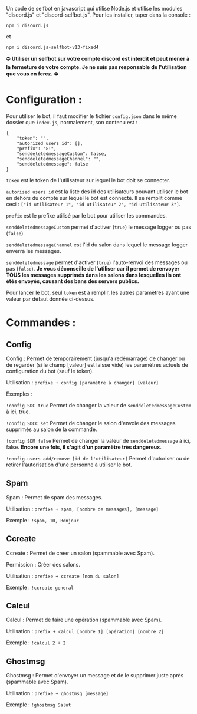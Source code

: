 Un code de selfbot en javascript qui
utilise Node.js et
utilise les modules "discord.js" et "discord-selfbot.js".
Pour les installer, taper dans la console :
```
npm i discord.js
```
et
```
npm i discord.js-selfbot-v13-fixed4
```

⛔ **Utiliser un selfbot sur votre compte discord est interdit et peut mener à la fermeture de votre compte. Je ne suis pas responsable de l'utilisation que vous en ferez.** ⛔

# Configuration :
Pour utiliser le bot, il faut modifier le fichier `config.json` dans le même dossier que `index.js`, normalement, son contenu est :
```
{
    "token": "",
    "autorized users id": [],
    "prefix": ">!",
    "senddeletedmessageCustom": false,
    "senddeletedmessageChannel": "",
    "senddeletedmessage": false
}  
```
`token` est le token de l'utilisateur sur lequel le bot doit se connecter.

`autorised users id` est la liste des id des utilisateurs pouvant utiliser le bot en dehors du compte sur lequel le bot est connecté. Il se remplit comme ceci : `["id utilisateur 1", "id utilisateur 2", "id utilisateur 3"]`.

`prefix` est le prefixe utilisé par le bot pour utiliser les commandes.

`senddeletedmessageCustom` permet d'activer (`true`) le message logger ou pas (`false`).

`senddeletedmessageChannel` est l'id du salon dans lequel le message logger enverra les messages.

`senddeletedmessage` permet d'activer (`true`) l'auto-renvoi des messages ou pas (`false`). **Je vous déconseille de l'utiliser car il permet de renvoyer TOUS les messages supprimés dans les salons dans lesquelles ils ont étés envoyés, causant des bans des servers publics.**


Pour lancer le bot, seul `token` est à remplir, les autres paramètres ayant une valeur par défaut donnée ci-dessus.
# Commandes :

  ## Config

  
  Config : Permet de temporairement (jusqu'a redémarrage) de changer ou de regarder (si le champ [valeur] est laissé vide) les paramètres actuels de configuration du bot (sauf le token).

  Utilisation : `prefixe + config [paramètre à changer] [valeur]`

  Exemples : 
  
  `!config SDC true`
  Permet de changer la valeur de `senddeletedmessageCustom` à ici, true.

  `!config SDCC set`
  Permet de changer le salon d'envoie des messages supprimés au salon de la commande.

   `!config SDM false`
  Permet de changer la valeur de `senddeletedmessage` à ici, false. **Encore une fois, il s'agit d'un paramètre très dangereux**.

  `!config users add/remove [id de l'utilisateur]`
  Permet d'autoriser ou de retirer l'autorisation d'une personne à utiliser le bot.
  

  ## Spam
  
  
  Spam : Permet de spam des messages.
  
  Utilisation : `prefixe + spam, [nombre de messages], [message]`
  
  Exemple : `!spam, 10, Bonjour`
  
    
  ## Ccreate

    
  Ccreate : Permet de créer un salon (spammable avec Spam).
  
  Permission : Créer des salons.
  
  Utilisation : `prefixe + ccreate [nom du salon]`
  
  Exemple : `!ccreate general`
  
    
  ## Calcul
  
  
  Calcul : Permet de faire une opération (spammable avec Spam).
  
  Utilisation : `prefix + calcul [nombre 1] [opération] [nombre 2]`
  
  Exemple : `!calcul 2 + 2`
  
    
  ##  Ghostmsg
  
  Ghostmsg : Permet d'envoyer un message et de le supprimer juste après (spammable avec Spam).
  
  Utilisation : `prefixe + ghostmsg [message]`

  Exemple : `!ghostmsg Salut`
